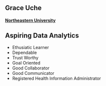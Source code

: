 ## Grace Uche

#### [Northeastern University](https://github.com/graceuche/Resume)

## Aspiring Data Analytics 

- Ethusiatic Learner
- Dependable
- Trust Worthy
- Goal Oriented
- Good Collaborator
- Good Communicator
- Registered Health Information Administrator

